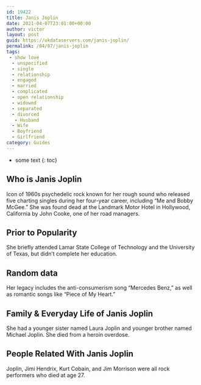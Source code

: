 ```yaml
---
id: 19422
title: Janis Joplin
date: 2021-04-07T23:01:00+00:00
author: victor
layout: post
guid: https://ukdataservers.com/janis-joplin/
permalink: /04/07/janis-joplin
tags:
 - show love
  - unspecified
  - single
  - relationship
  - engaged
  - married
  - complicated
  - open relationship
  - widowed
  - separated
  - divorced
   - Husband
  - Wife
  - Boyfriend
  - Girlfriend
category: Guides
---
```


* some text
{: toc}


## Who is Janis Joplin



Icon of 1960s psychedelic rock known for her rough sound who released five charting singles during her four-year career, including &#8220;Me and Bobby McGee.&#8221; She was found dead at the Landmark Motor Hotel in Hollywood, California by John Cooke, one of her road managers.

                
                
                
## Prior to Popularity



She briefly attended Lamar State College of Technology and the University of Texas, but didn&#8217;t complete her education.

                
                
                
## Random data



Her legacy includes the anti-consumerism song &#8220;Mercedes Benz,&#8221; as well as romantic songs like &#8220;Piece of My Heart.&#8221;

                
                
                
## Family & Everyday Life of Janis Joplin



She had a younger sister named Laura Joplin and younger brother named Michael Joplin. She died from a heroin overdose.

                
                
                
## People Related With Janis Joplin



Joplin, Jimi Hendrix, Kurt Cobain, and Jim Morrison were all rock performers who died at age 27.

                
              
            
          
          
          